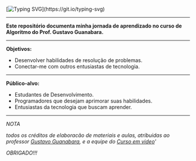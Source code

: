 [![Typing SVG](https://readme-typing-svg.demolab.com?font=Jersey+15&size=40&pause=1000&color=2CC200&random=false&width=435&lines=%3E%3E%3E+ALGORITMO_)](https://git.io/typing-svg)

---

 **Este repositório documenta minha jornada de aprendizado no curso de Algoritmo do Prof. Gustavo Guanabara.**

---
 **Objetivos:**

 - Desenvolver habilidades de resolução de problemas.
 - Conectar-me com outros entusiastas de tecnologia.
---
 **Público-alvo:**

 - Estudantes de Desenvolvimento.
 - Programadores que desejam aprimorar suas habilidades.
 - Entusiastas da tecnologia que buscam aprender.

---
*NOTA*

*todos os créditos de elaboracão de materiais e aulas, atribuidas ao professor [Gustavo Guanabara](https://github.com/gustavoguanabara), e a equipe do [Curso em video](https://www.cursoemvideo.com)'*

*OBRIGADO!!!*
